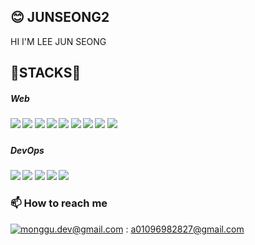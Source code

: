 ## 😊 JUNSEONG2

HI I'M LEE JUN SEONG





<h2>🌱STACKS🌱</h2>
  <h5> Web <h5>
    <img src="https://img.shields.io/badge/html5-E34F26?style=for-the-badge&logo=html5&logoColor=white">
    <img src="https://img.shields.io/badge/css-1572B6?style=for-the-badge&logo=css3&logoColor=white">
    <img src="https://img.shields.io/badge/javascript-F7DF1E?style=for-the-badge&logo=javascript&logoColor=black">
    <img src="https://img.shields.io/badge/java-007396?style=for-the-badge&logo=java&logoColor=white">
    <img src="https://img.shields.io/badge/Vue.js-4FC08D?style=for-the-badge&logo=Vue.js&logoColor=white">
    <img src="https://img.shields.io/badge/React-61DAFB?style=for-the-badge&logo=React&logoColor=black">
    <img src="https://img.shields.io/badge/Node.js-5FA04E?style=for-the-badge&logo=Node.js&logoColor=black"> 
    <img src="https://img.shields.io/badge/MySQL-4479A1?style=for-the-badge&logo=MySQL&logoColor=white">
    <img src="https://img.shields.io/badge/표시할이름-색상?style=flat-square&logo=기술스택아이콘&logoColor=white"/>
 <h5> DevOps<h5>
     <img src="https://img.shields.io/badge/VScode-007ACC?style=for-the-badge&logo=git&logoColor=white">
   <img src="https://img.shields.io/badge/eclipse-2C2255?style=for-the-badge&logo=git&logoColor=white">
      <img src="https://img.shields.io/badge/github-181717?style=for-the-badge&logo=github&logoColor=white">
      <img src="https://img.shields.io/badge/git-F05032?style=for-the-badge&logo=git&logoColor=white">
   <img src="https://img.shields.io/badge/Notion-000000?style=for-the-badge&logo=Notion&logoColor=white">



  
<!--
### 📝 Recode

[![pkiop's github stats](https://github-readme-stats.vercel.app/api?username=pkiop)](https://github.com/anuraghazra/github-readme-stats)  

![solved.ac프로필](http://mazassumnida.wtf/api/v2/generate_badge?boj=pkiop)
#### [Resume](https://github.com/pkiop/pkiop/blob/master/resume.pdf)

-->

### 📫  How to reach me
[![monggu.dev@gmail.com](https://img.shields.io/badge/Gmail-d14836?style=flat-square&logo=Gmail&logoColor=white&link=mailto:pkiopb@gmail.com)](mailto:pkiopb@gmail.com) : a01096982827@gmail.com 
